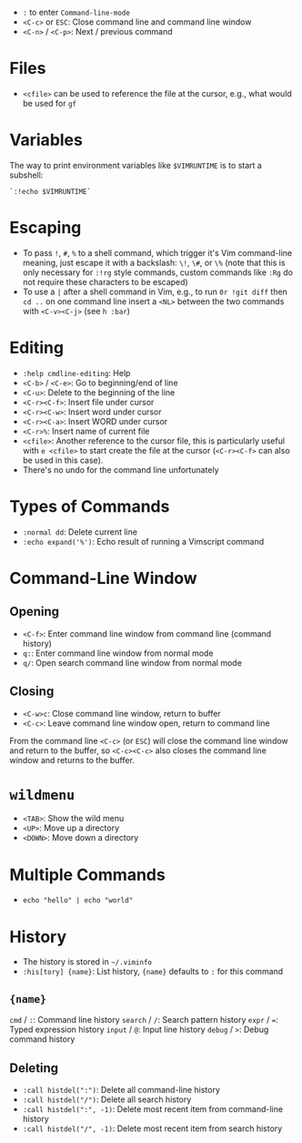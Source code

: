 - `:` to enter `Command-line-mode`
- `<C-c>` or `ESC`: Close command line and command line window
- `<C-n>` / `<C-p>`: Next / previous command

# Files

- `<cfile>` can be used to reference the file at the cursor, e.g., what would be used for `gf`

# Variables

The way to print environment variables like `$VIMRUNTIME` is to start a subshell:

```
`:!echo $VIMRUNTIME`
```

# Escaping

- To pass `!`, `#`, `%` to a shell command, which trigger it's Vim command-line meaning, just escape it with a backslash: `\!`, `\#`, or `\%` (note that this is only necessary for `:!rg` style commands, custom commands like `:Rg` do not require these characters to be escaped)
- To use a `|` after a shell command in Vim, e.g., to run `0r !git diff` then `cd ..` on one command line insert a `<NL>` between the two commands with `<C-v><C-j>` (see `h :bar`)

# Editing

- `:help cmdline-editing`: Help
- `<C-b>` / `<C-e>`: Go to beginning/end of line
- `<C-u>`: Delete to the beginning of the line
- `<C-r><C-f>`: Insert file under cursor
- `<C-r><C-w>`: Insert word under cursor
- `<C-r><C-a>`: Insert WORD under cursor
- `<C-r>%`: Insert name of current file
- `<cfile>`: Another reference to the cursor file, this is particularly useful with `e <cfile>` to start create the file at the cursor (`<C-r><C-f>` can also be used in this case).
- There's no undo for the command line unfortunately

# Types of Commands

- `:normal dd`: Delete current line
- `:echo expand('%')`: Echo result of running a Vimscript command

# Command-Line Window

## Opening

- `<C-f>`: Enter command line window from command line (command history)
- `q:`: Enter command line window from normal mode
- `q/`: Open search command line window from normal mode

## Closing

- `<C-w>c`: Close command line window, return to buffer
- `<C-c>`: Leave command line window open, return to command line

From the command line `<C-c>` (or `ESC`) will close the command line window and return to the buffer, so `<C-c><C-c>` also closes the command line window and returns to the buffer.

# `wildmenu`

- `<TAB>`: Show the wild menu
- `<UP>`: Move up a directory
- `<DOWN>`: Move down a directory

# Multiple Commands

- `echo "hello" | echo "world"`

# History

- The history is stored in `~/.viminfo`
- `:his[tory] {name}`: List history, `{name}` defaults to `:` for this command

## `{name}`

`cmd` / `:`: Command line history
`search` / `/`: Search pattern history
`expr` / `=`: Typed expression history
`input` / `@`: Input line history
`debug` / `>`: Debug command history

## Deleting

- `:call histdel(":")`: Delete all command-line history
- `:call histdel("/")`: Delete all search history
- `:call histdel(":", -1)`: Delete most recent item from command-line history
- `:call histdel("/", -1)`: Delete most recent item from search history

